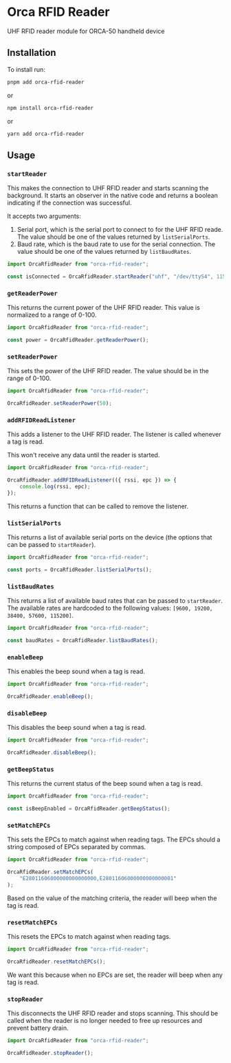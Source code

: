 # Orca RFID Reader

UHF RFID reader module for ORCA-50 handheld device

## Installation

To install run:

```bash
pnpm add orca-rfid-reader
```

or

```bash
npm install orca-rfid-reader
```

or

```bash
yarn add orca-rfid-reader
```

## Usage

### `startReader`

This makes the connection to UHF RFID reader and starts scanning the background. It starts an
observer in the native code and returns a boolean indicating if the connection was successful.

It accepts two arguments:

1. Serial port, which is the serial port to connect to for the UHF RFID reade. The value should be
   one of the values returned by `listSerialPorts`.
2. Baud rate, which is the baud rate to use for the serial connection. The value should be one of
   the values returned by `listBaudRates`.

```typescript
import OrcaRfidReader from "orca-rfid-reader";

const isConnected = OrcaRfidReader.startReader("uhf", "/dev/ttyS4", 115200);
```

### `getReaderPower`

This returns the current power of the UHF RFID reader. This value is normalized to a range of 0-100.

```typescript
import OrcaRfidReader from "orca-rfid-reader";

const power = OrcaRfidReader.getReaderPower();
```

### `setReaderPower`

This sets the power of the UHF RFID reader. The value should be in the range of 0-100.

```typescript
import OrcaRfidReader from "orca-rfid-reader";

OrcaRfidReader.setReaderPower(50);
```

### `addRFIDReadListener`

This adds a listener to the UHF RFID reader. The listener is called whenever a tag is read.

This won't receive any data until the reader is started.

```typescript
import OrcaRfidReader from "orca-rfid-reader";

OrcaRfidReader.addRFIDReadListener(({ rssi, epc }) => {
	console.log(rssi, epc);
});
```

This returns a function that can be called to remove the listener.

### `listSerialPorts`

This returns a list of available serial ports on the device (the options that can be passed to
`startReader`).

```typescript
import OrcaRfidReader from "orca-rfid-reader";

const ports = OrcaRfidReader.listSerialPorts();
```

### `listBaudRates`

This returns a list of available baud rates that can be passed to `startReader`. The available
rates are hardcoded to the following values: `[9600, 19200, 38400, 57600, 115200]`.

```typescript
import OrcaRfidReader from "orca-rfid-reader";

const baudRates = OrcaRfidReader.listBaudRates();
```

### `enableBeep`

This enables the beep sound when a tag is read.

```typescript
import OrcaRfidReader from "orca-rfid-reader";

OrcaRfidReader.enableBeep();
```

### `disableBeep`

This disables the beep sound when a tag is read.

```typescript
import OrcaRfidReader from "orca-rfid-reader";

OrcaRfidReader.disableBeep();
```

### `getBeepStatus`

This returns the current status of the beep sound when a tag is read.

```typescript
import OrcaRfidReader from "orca-rfid-reader";

const isBeepEnabled = OrcaRfidReader.getBeepStatus();
```

### `setMatchEPCs`

This sets the EPCs to match against when reading tags. The EPCs should a
string composed of EPCs separated by commas.

```typescript
import OrcaRfidReader from "orca-rfid-reader";

OrcaRfidReader.setMatchEPCs(
	"E28011606000000000000000,E28011606000000000000001"
);
```

Based on the value of the matching criteria, the reader will beep when the tag is read.

### `resetMatchEPCs`

This resets the EPCs to match against when reading tags.

```typescript
import OrcaRfidReader from "orca-rfid-reader";

OrcaRfidReader.resetMatchEPCs();
```

We want this because when no EPCs are set, the reader will beep when any tag is read.

### `stopReader`

This disconnects the UHF RFID reader and stops scanning. This should be called when the reader is
no longer needed to free up resources and prevent battery drain.

```typescript
import OrcaRfidReader from "orca-rfid-reader";

OrcaRfidReader.stopReader();
```

